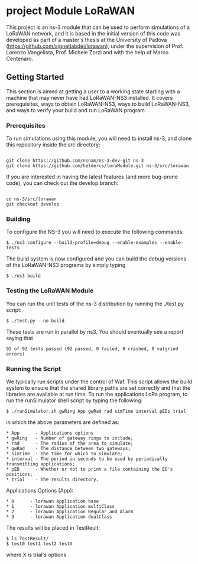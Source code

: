 # project Module LoRaWAN

This project is an ns-3 module that can be used to perform simulations of a LoRaWAN network, and it is based in the initial version of this code was developed as part of a master's thesis at the University of Padova (https://github.com/signetlabdei/lorawan), under the supervision of Prof. Lorenzo Vangelista, Prof. Michele Zorzi and with the help of Marco Centenaro.

## Getting Started ##

This section is aimed at getting a user to a working state starting with a machine that may never have had LoRaWAN-NS3 installed. It covers prerequisites, ways to obtain LoRaWAN-NS3, ways to build LoRaWAN-NS3, and ways to verify your build and run LoRaWAN program.

### Prerequisites ###

To run simulations using this module, you will need to install ns-3, and clone this repository inside the src directory:
```

git clone https://github.com/nsnam/ns-3-dev-git ns-3
git clone https://github.com/heldercs/loraModule.git ns-3/src/lorawan

```
If you are interested in having the latest features (and more bug-prone code), you can check out the develop branch:
```

cd ns-3/src/lorawan
git checkout develop
```


### Building ###

To configure the NS-3 you will need to execute the following commands:
```
$ ./ns3 configure --build-profile=debug --enable-examples --enable-tests
```
The build system is now configured and you can build the debug versions of the LoRaWAN-NS3 programs by simply typing
```
$ ./ns3 build
```

### Testing the LoRaWAN Module ###

You can run the unit tests of the ns-3 distribution by running the ./test.py script:
```
$ ./test.py --no-build
```
These tests are run in parallel by ns3. You should eventually see a report saying that
```
92 of 92 tests passed (92 passed, 0 failed, 0 crashed, 0 valgrind errors)
```
### Running the Script ###

We typically run scripts under the control of Waf. This script allows the build system to ensure that the shared library paths are set correctly and that the libraries are available at run time. To run the applications LoRa program, to run the runSimulator shell script by typing the following:
```
$ ./runSimulator.sh gwRing App gwRad rad simTime interval pEDs trial
```
in which the above parameters are defined as:
```
* App      - Applications options 
* gwRing   - Number of gateway rings to include;
* rad      - The radius of the area to simulate;
* gwRad    - The distance between two gateways;
* simTime  - The time for which to simulate;
* interval - The period in seconds to be used by periodically transmitting applications;
* pED      - Whether or not to print a file containing the ED's positions;
* trial    - The results directory.
```
Applications Options (App):
```
* 0      - lorawan Application base 
* 1      - lorawan Application multiClass
* 2      - lorawan Application Regular and Alarm 
* 3      - lorawan Application dualClass

```
The results will be placed in TestReult:
```
$ ls TestResult/
$ test0 test1 test2 testX
```
where X is trial's options

